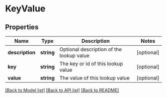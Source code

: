 # KeyValue

## Properties
Name | Type | Description | Notes
------------ | ------------- | ------------- | -------------
**description** | **string** | Optional description of the lookup value | [optional] 
**key** | **string** | The key or id of this lookup value | [optional] 
**value** | **string** | The value of this lookup value | [optional] 

[[Back to Model list]](../README.md#documentation-for-models) [[Back to API list]](../README.md#documentation-for-api-endpoints) [[Back to README]](../README.md)


